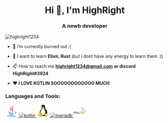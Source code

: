 <h1 align="center">Hi 👋, I'm HighRight</h1>
<h3 align="center">A newb developer</h3>

<p align="left"> <img src="https://komarev.com/ghpvc/?username=highright1234&label=Profile%20views&color=0e75b6&style=flat" alt="highright1234" /> </p>

- 🔭 I’m currently burned out :(

- 🌱 I want to learn **Elixir, Rust** (but i dont have any energy to learn them :()

- 📫 How to reach me **highright1234@gmail.com or discord HighRight#3924**

- ❤️ **I LOVE KOTLIN SOOOOOOOOOOOO MUCH**

<h3 align="left">Languages and Tools:</h3>
<a href="https://www.java.com" target="_blank"> <img src="https://raw.githubusercontent.com/devicons/devicon/master/icons/java/java-original.svg" alt="java" width="40" height="40"/> <a href="https://kotlinlang.org" target="_blank"> <img src="https://www.vectorlogo.zone/logos/kotlinlang/kotlinlang-icon.svg" alt="kotlin" width="40" height="40"/> </a> <a href="https://www.linux.org/" target="_blank"> <img src="https://raw.githubusercontent.com/devicons/devicon/master/icons/linux/linux-original.svg" alt="linux" width="40" height="40"/> </a> <a href="https://mariadb.org/" target="_blank"> <img src="https://www.vectorlogo.zone/logos/mariadb/mariadb-icon.svg" alt="mariadb" width="40" height="40"/> </a> <a href="https://www.mysql.com/" target="_blank"> <img src="https://raw.githubusercontent.com/devicons/devicon/master/icons/mysql/mysql-original-wordmark.svg" alt="mysql" width="40" height="40"/> </a> <a href="https://nodejs.org" target="_blank">
